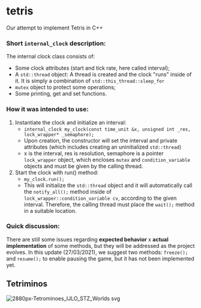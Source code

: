 # tetris
Our attempt to implement Tetris in C++

### Short ```internal_clock``` description:
The internal clock class consists of:
 -  Some clock attributes (start and tick rate, here called interval);
 -  A ```std::thread``` object:
    A thread is created and the clock "runs" inside of it. It is simply a combination of ```std::this_thread::sleep_for```
 -  ```mutex``` object to protect some operations;
 -  Some printing, get and set functions.

### How it was intended to use:
1. Instantiate the clock and initialize an interval:
   - ```internal_clock my_clock(const time_unit &x, unsigned int _res, lock_wrapper* _semaphore);```
   - Upon creation, the constructor will set the interval and private attributes (which includes creating an uninitialized ```std::thread```)
   - x is the interval, res is resolution, semaphore is a pointer ```lock_wrapper``` object, which encloses ```mutex``` and ```condition_variable``` objects and must be given by the calling thread.
2. Start the clock with run() method:
   - ```my_clock.run();```
   - This will initialize the ```std::thread``` object and it will automatically call the ```notify_all();``` method inside of ```lock_wrapper::condition_variable cv```, according to the given interval. Therefore, the calling thread must place the ```wait();``` method in a suitable location.

### Quick discussion:
There are still some issues regarding **expected behavior** x **actual implementation** of some methods, but they will be addressed as the project evolves.
In this update (27/03/2021), we suggest two methods: ```freeze();``` and ```resume();``` to enable pausing the game, but it has not been implemented yet.


## Tetriminos
![2880px-Tetrominoes_IJLO_STZ_Worlds svg](https://user-images.githubusercontent.com/19147489/109398997-d5ed2380-791e-11eb-9654-901fd01488e6.png)
